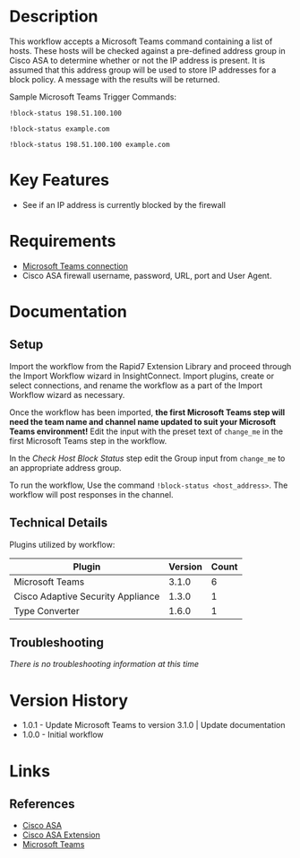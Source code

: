 # Description

This workflow accepts a Microsoft Teams command containing a list of hosts. These hosts will be checked against a pre-defined address group in Cisco ASA to determine whether or not the IP address is present. It is assumed that this address group will be used to store IP addresses for a block policy. A message with the results will be returned.

Sample Microsoft Teams Trigger Commands:

`!block-status 198.51.100.100`

`!block-status example.com`

`!block-status 198.51.100.100 example.com`

# Key Features

* See if an IP address is currently blocked by the firewall

# Requirements

* [Microsoft Teams connection](https://insightconnect.help.rapid7.com/docs/microsoft-teams)
* Cisco ASA firewall username, password, URL, port and User Agent.

# Documentation

## Setup

Import the workflow from the Rapid7 Extension Library and proceed through the Import Workflow wizard in InsightConnect. Import plugins, create or select connections, and rename the workflow as a part of the Import Workflow wizard as necessary.

Once the workflow has been imported, **the first Microsoft Teams step will need the team name and channel name updated to suit your Microsoft Teams environment!** Edit the input with the preset text of `change_me` in the first Microsoft Teams step in the workflow.

In the _Check Host Block Status_ step edit the Group input from `change_me` to an appropriate address group.

To run the workflow,  Use the command `!block-status <host_address>`. The workflow will post responses in the channel.

## Technical Details

Plugins utilized by workflow:

|Plugin|Version|Count|
|----|----|--------|
|Microsoft Teams|3.1.0|6|
|Cisco Adaptive Security Appliance|1.3.0|1|
|Type Converter|1.6.0|1|

## Troubleshooting

_There is no troubleshooting information at this time_

# Version History

* 1.0.1 - Update Microsoft Teams to version 3.1.0 | Update documentation
* 1.0.0 - Initial workflow

# Links

## References

* [Cisco ASA](https://www.cisco.com)
* [Cisco ASA Extension](https://extensions.rapid7.com/extension/cisco_asa)
* [Microsoft Teams](https://teams.microsoft.com)
